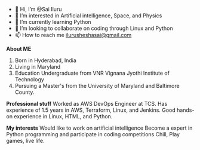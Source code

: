 - 👋 Hi, I’m @Sai Iluru
- 👀 I’m interested in Artificial intelligence, Space, and Physics
- 🌱 I’m currently learning Python 
- 💞️ I’m looking to collaborate on coding through Linux and Python
- 📫 How to reach me ilurusheshasai@gmail.com

<!---
Ilurusheshasai/Ilurusheshasai is a ✨ special ✨ repository because its `README.md` (this file) appears on your GitHub profile.
You can click the Preview link to take a look at your changes.
--->
**About ME**
  1. Born in Hyderabad, India
  2. Living in Maryland
  3. Education Undergraduate from VNR Vignana Jyothi Institute of Technology
  4. Pursuing a Master's from the University of Maryland and Baltimore County.
 
 **Professional stuff**
 Worked as AWS DevOps Engineer at TCS.
 Has experience of 1.5 years in AWS, Terraform, Linux, and Jenkins.
 Good hands-on experience in Linux, HTML, and Python.
 
 **My interests**
 Would like to work on artificial intelligence
 Become a expert in Python programming and participate in coding competitions
 Chill, Play games, live life.
 
 
  
